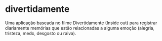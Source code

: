 # divertidamente
Uma aplicação baseada no filme Divertidamente (Inside out) para registrar diariamente memórias que estão relacionadas a alguma emoção (alegria, tristeza, medo, desgosto ou raiva).
